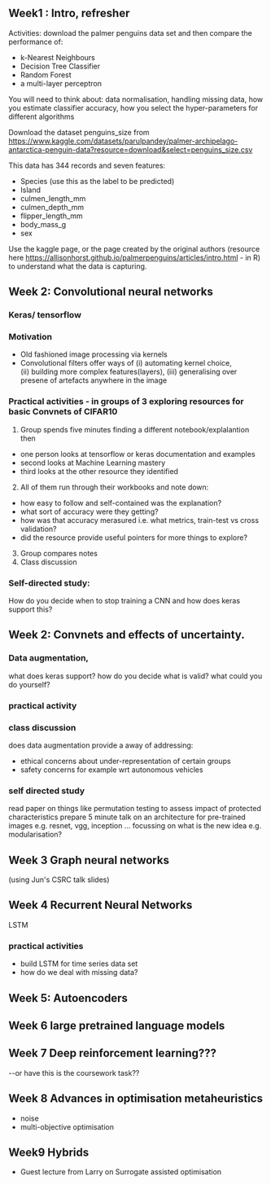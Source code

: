 ## Week1 : Intro,  refresher 

Activities:
download the palmer penguins data set and then compare the performance of:
 - k-Nearest Neighbours
 - Decision Tree Classifier
 - Random Forest
 - a multi-layer perceptron
 
You will need to think about: data normalisation, handling missing data, how you estimate classifier accuracy, how you select the hyper-parameters for different algorithms

Download the dataset penguins_size from https://www.kaggle.com/datasets/parulpandey/palmer-archipelago-antarctica-penguin-data?resource=download&select=penguins_size.csv

This data has 344 records and seven features:
- Species (use this as the label to be predicted)
- Island
- culmen_length_mm
- culmen_depth_mm
- flipper_length_mm
- body_mass_g
- sex

Use the kaggle page, or the page created by the original authors (resource
here https://allisonhorst.github.io/palmerpenguins/articles/intro.html - in R)
to understand what the data is capturing.


## Week 2: Convolutional neural networks

### Keras/ tensorflow

### Motivation
- Old fashioned image processing via kernels
- Convolutional filters offer ways of (i) automating kernel choice,  
  (ii) building more complex  features(layers), 
  (iii) generalising over presene of artefacts anywhere in the image


### Practical activities - in groups of 3 exploring resources for basic Convnets of CIFAR10
1. Group spends five minutes finding a different notebook/explalantion then
- one person looks at tensorflow or keras documentation and examples
- second looks at Machine Learning mastery
- third looks at the other resource they identified
2. All of them run through their workbooks and note down:
- how easy to follow and self-contained was the explanation?
- what sort of accuracy were they getting?
- how was that accuracy merasured i.e. what metrics, train-test vs cross validation?
- did the resource provide useful pointers for more things to explore?

3. Group compares notes 
4. Class discussion

### Self-directed study: 
How do you decide when to stop training a CNN and how does keras support this?


## Week 2: Convnets and effects of uncertainty.

### Data augmentation,
what does keras support?
how do you decide what is valid?
what could you do yourself?

### practical activity

### class discussion
does data augmentation provide a away of addressing:
- ethical concerns about under-representation of certain groups
- safety concerns for example wrt autonomous vehicles

### self directed study
read paper on things like permutation testing to assess impact of protected characteristics
prepare 5 minute talk on an architecture for pre-trained images e.g. resnet, vgg, inception ...
focussing on what is the new idea e.g. modularisation?

## Week 3 Graph neural networks
(using Jun's CSRC talk slides)

## Week 4 Recurrent Neural Networks
 LSTM
 
 ### practical activities
 - build LSTM for time series data set
 - how do we deal with missing data?
 
 ## Week 5: Autoencoders
 
 ## Week 6 large pretrained language models
 
 ## Week 7 Deep reinforcement learning???
 --or have this is the coursework task??
 
 ## Week 8 Advances in optimisation metaheuristics 
 - noise
 - multi-objective optimisation
 
 ## Week9 Hybrids
 - Guest lecture from Larry on Surrogate assisted optimisation